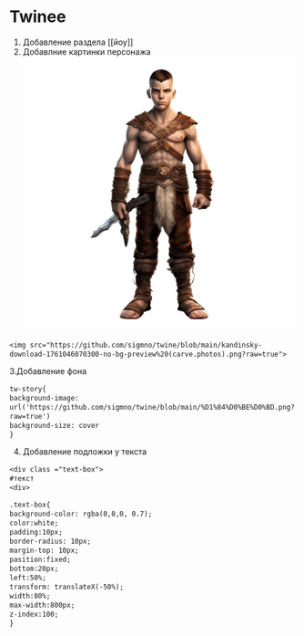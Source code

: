 # Twinee
1. Добавление раздела [[йоу]]
2. Добавлние картинки персонажа <img src="https://github.com/sigmno/twine/blob/main/kandinsky-download-1761046070300-no-bg-preview%20(carve.photos).png?raw=true">
```
<img src="https://github.com/sigmno/twine/blob/main/kandinsky-download-1761046070300-no-bg-preview%20(carve.photos).png?raw=true">
```
3.Добавление фона
```
tw-story{
background-image: url('https://github.com/sigmno/twine/blob/main/%D1%84%D0%BE%D0%BD.png?raw=true')
background-size: cover
}
```
4. Добавление подложки у текста
```
<div class ="text-box">
#текст
<div>
```
```
.text-box{
background-color: rgba(0,0,0, 0.7);
color:white;
padding:10px;
border-radius: 10px;
margin-top: 10px;
pasition:fixed;
bottom:20px;
left:50%;
transform: translateX(-50%);
width:80%;
max-width:800px;
z-index:100;
}
```
